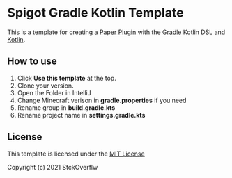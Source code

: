 # Spigot Gradle Kotlin Template
This is a template for creating a [Paper Plugin](https://papermc.io//) with the [Gradle](https://gradle.org) Kotlin DSL and [Kotlin](https://kotlinlang.org).

## How to use
1. Click **Use this template** at the top.
2. Clone your version.
3. Open the Folder in IntelliJ 
4. Change Minecraft verison in **gradle.properties** if you need
5. Rename group in **build.gradle.kts**
6. Rename project name in **settings.gradle.kts**

## License
This template is licensed under the [MIT License](https://choosealicense.com/licenses/mit/)

Copyright (c) 2021 StckOverflw